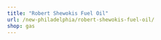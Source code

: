 ```yaml
---
title: "Robert Shewokis Fuel Oil"
url: /new-philadelphia/robert-shewokis-fuel-oil/
shop: gas
---
```

